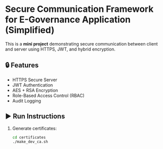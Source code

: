 
# Secure Communication Framework for E-Governance Application (Simplified)

This is a **mini project** demonstrating secure communication between client and server using HTTPS, JWT, and hybrid encryption.

## 🔒 Features
- HTTPS Secure Server  
- JWT Authentication  
- AES + RSA Encryption  
- Role-Based Access Control (RBAC)  
- Audit Logging  

## ▶️ Run Instructions
1. Generate certificates:
   ```bash
   cd certificates
   ./make_dev_ca.sh
